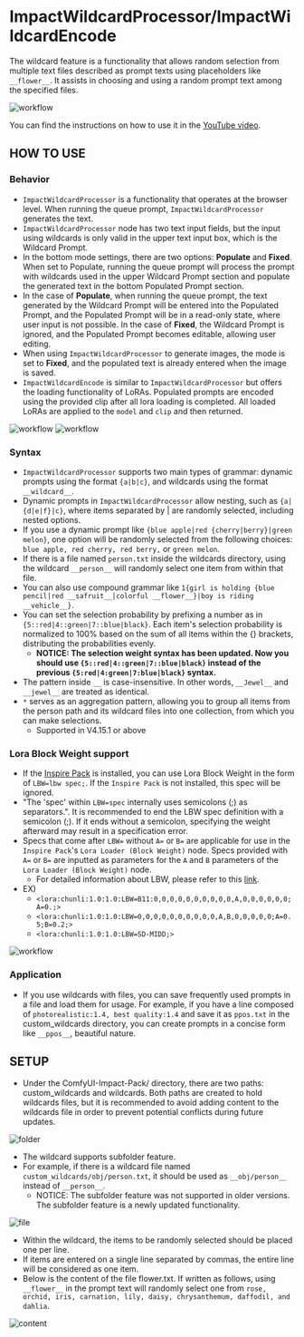 # ImpactWildcardProcessor/ImpactWildcardEncode

The wildcard feature is a functionality that allows random selection from multiple text files described as prompt texts using placeholders like `__flower__`. It assists in choosing and using a random prompt text among the specified files.

![workflow](impact-wildcard-processor.png)

You can find the instructions on how to use it in the [YouTube video](https://www.youtube.com/watch?v=joNVYSIzA4k).


## HOW TO USE

### Behavior
* `ImpactWildcardProcessor` is a functionality that operates at the browser level. When running the queue prompt, `ImpactWildcardProcessor` generates the text.
* `ImpactWildcardProcessor` node has two text input fields, but the input using wildcards is only valid in the upper text input box, which is the Wildcard Prompt.
* In the bottom mode settings, there are two options: **Populate** and **Fixed**. When set to Populate, running the queue prompt will process the prompt with wildcards used in the upper Wildcard Prompt section and populate the generated text in the bottom Populated Prompt section.
* In the case of **Populate**, when running the queue prompt, the text generated by the Wildcard Prompt will be entered into the Populated Prompt, and the Populated Prompt will be in a read-only state, where user input is not possible. In the case of **Fixed**, the Wildcard Prompt is ignored, and the Populated Prompt becomes editable, allowing user editing.
* When using `ImpactWildcardProcessor` to generate images, the mode is set to **Fixed**, and the populated text is already entered when the image is saved.
* `ImpactWildcardEncode` is similar to `ImpactWildcardProcessor` but offers the loading functionality of LoRAs. Populated prompts are encoded using the provided clip after all lora loading is completed. All loaded LoRAs are applied to the `model` and `clip` and then returned.

![workflow](impact-wildcard-node.png)
![workflow](impact-wildcard-encode.png)


### Syntax
* `ImpactWildcardProcessor` supports two main types of grammar: dynamic prompts using the format `{a|b|c}`, and wildcards using the format `__wildcard__`.
* Dynamic prompts in `ImpactWildcardProcessor` allow nesting, such as `{a|{d|e|f}|c}`, where items separated by | are randomly selected, including nested options.
* If you use a dynamic prompt like `{blue apple|red {cherry|berry}|green melon}`, one option will be randomly selected from the following choices: `blue apple, red cherry, red berry,` or `green melon`.
* If there is a file named `person.txt` inside the wildcards directory, using the wildcard `__person__` will randomly select one item from within that file.
* You can also use compound grammar like `1{girl is holding {blue pencil|red __safruit__|colorful __flower__}|boy is riding __vehicle__}`.
* You can set the selection probability by prefixing a number as in `{5::red|4::green|7::blue|black}`. Each item's selection probability is normalized to 100% based on the sum of all items within the {} brackets, distributing the probabilities evenly.
  - **NOTICE: The selection weight syntax has been updated. Now you should use `{5::red|4::green|7::blue|black}` instead of the previous `{5:red|4:green|7:blue|black}` syntax.**
* The pattern inside `__` is case-insensitive. In other words, `__Jewel__` and `__jewel__` are treated as identical.
* `*` serves as an aggregation pattern, allowing you to group all items from the person path and its wildcard files into one collection, from which you can make selections.
  * Supported in V4.15.1 or above

### Lora Block Weight support
* If the [Inspire Pack](https://github.com/ltdrdata/ComfyUI-Inspire-Pack) is installed, you can use Lora Block Weight in the form of `LBW=lbw spec;`. If the `Inspire Pack` is not installed, this spec will be ignored.
* "The 'spec' within `LBW=spec` internally uses semicolons (;) as separators.". It is recommended to end the LBW spec definition with a semicolon (;). If it ends without a semicolon, specifying the weight afterward may result in a specification error.
* Specs that come after `LBW=` without `A=` or `B=` are applicable for use in the `Inspire Pack`'s `Lora Loader (Block Weight)` node. Specs provided with `A=` or `B=` are inputted as parameters for the `A` and `B` parameters of the `Lora Loader (Block Weight)` node.
  * For detailed information about LBW, please refer to this [link](https://github.com/ltdrdata/ComfyUI-extension-tutorials/blob/Main/ComfyUI-Inspire-Pack/tutorial/LoraBlockWeight.md).
* EX) 
  * `<lora:chunli:1.0:1.0:LBW=B11:0,0,0,0,0,0,0,0,0,0,A,0,0,0,0,0,0;A=0.;>`
  * `<lora:chunli:1.0:1.0:LBW=0,0,0,0,0,0,0,0,0,0,A,B,0,0,0,0,0;A=0.5;B=0.2;>`
  * `<lora:chunli:1.0:1.0:LBW=SD-MIDD;>`

![workflow](ImpactWildcard-LBW.jpg)


### Application
* If you use wildcards with files, you can save frequently used prompts in a file and load them for usage. For example, if you have a line composed of `photorealistic:1.4, best quality:1.4` and save it as `ppos.txt` in the custom_wildcards directory, you can create prompts in a concise form like `__ppos__`, beautiful nature.

## SETUP
* Under the ComfyUI-Impact-Pack/ directory, there are two paths: custom_wildcards and wildcards. Both paths are created to hold wildcards files, but it is recommended to avoid adding content to the wildcards file in order to prevent potential conflicts during future updates.

![folder](wildcard-folder.png)

* The wildcard supports subfolder feature.
* For example, if there is a wildcard file named `custom_wildcards/obj/person.txt`, it should be used as `__obj/person__` instead of `__person__`.
  * NOTICE: The subfolder feature was not supported in older versions. The subfolder feature is a newly updated functionality.

![file](wildcard-file.png)

* Within the wildcard, the items to be randomly selected should be placed one per line.
* If items are entered on a single line separated by commas, the entire line will be considered as one item.
* Below is the content of the file flower.txt. If written as follows, using `__flower__` in the prompt text will randomly select one from `rose, orchid, iris, carnation, lily, daisy, chrysanthemum, daffodil, and dahlia`.

![content](wildcard-content.png)
